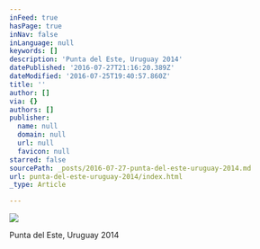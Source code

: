 ```yaml
---
inFeed: true
hasPage: true
inNav: false
inLanguage: null
keywords: []
description: 'Punta del Este, Uruguay 2014'
datePublished: '2016-07-27T21:16:20.389Z'
dateModified: '2016-07-25T19:40:57.860Z'
title: ''
author: []
via: {}
authors: []
publisher:
  name: null
  domain: null
  url: null
  favicon: null
starred: false
sourcePath: _posts/2016-07-27-punta-del-este-uruguay-2014.md
url: punta-del-este-uruguay-2014/index.html
_type: Article

---
```

![](https://the-grid-user-content.s3-us-west-2.amazonaws.com/3659b2f8-4300-4b73-9f4f-463d25f2c5e9.jpg)

Punta del Este, Uruguay 2014